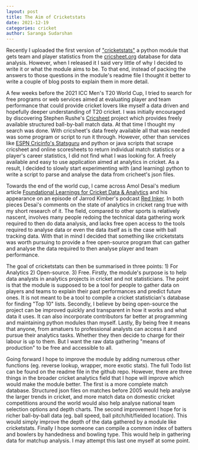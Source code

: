 ```yaml
---
layout: post
title: The Aim of Cricketstats
date: 2021-12-19
categories: cricket
author: Saranga Sudarshan
---
```

Recently I uploaded the first version of ["cricketstats"](https://github.com/nsaranga/cricketstats) a python module that gets team and player statistics from the [cricsheet.org](https://cricsheet.org/) database for data analysis. However, when I released it I said very little of why I decided to write it or what the module aims to be. To that end, instead of packing the answers to those questions in the module's readme file I thought it better to write a couple of blog posts to explain them in more detail.

A few weeks before the 2021 ICC Men's T20 World Cup, I tried to search for free programs or web services aimed at evaluating player and team performance that could provide cricket lovers like myself a data driven and hopefully deeper understanding of T20 cricket. I was initially encouraged by discovering Stephen Rushe's [Cricsheet](https://cricsheet.org/) project which provides freely available structured ball-by-ball match data. At that time I thought my search was done. With cricsheet's data freely available all that was needed was some program or script to run it through. However, other than services like [ESPN Cricinfo's Statsguru](https://stats.espncricinfo.com/ci/engine/stats/index.html) and python or java scripts that scrape cricsheet and online scoresheets to return individual match statistics or a player's career statistics, I did not find what I was looking for. A freely available and easy to use application aimed at analytics in cricket. As a result, I decided to slowly start experimenting with (and learning) python to write a script to parse and analyse the data from cricheet's json files.

Towards the end of the world cup, I came across Amol Desai's medium article [Foundational Learnings for Cricket Data & Analytics](https://medium.com/boundary-line/foundational-learnings-for-cricket-data-analytics-ff19a06f76d2) and his appearance on an episode of Jarrod Kimber's podcast [Red Inker](https://podcasts.google.com/feed/aHR0cHM6Ly9hbmNob3IuZm0vcy8xNzc1NWJlMC9wb2RjYXN0L3Jzcw/episode/YzViMzMyNTgtZDYwZi00ZmRhLWI2ZWItYjZlMjFmYzQ3ZGQx?sa=X&ved=0CAUQkfYCahgKEwjIoq7vou_0AhUAAAAAHQAAAAAQvgE). In both pieces Desai's comments on the state of analytics in cricket rang true with my short research of it. The field, compared to other sports is relatively nascent, involves many people redoing the technical data gathering work required to then do data analysis, and lacks free open access to the tools required to analyse data or even the data itself as is the case with ball tracking data. With that in mind I decided that something like cricketstats was worth pursuing to provide a free open-source program that can gather and analyse the data required to then analyse player and team performance.

The goal of cricketstats can then be summarised in three points: 1) For Analytics 2) Open-source. 3) Free. Firstly, the module's purpose is to help data analysts in analytics projects in cricket and not statisticians. The point is that the module is supposed to be a tool for people to gather data on players and teams to explain their past performances and predict future ones. It is not meant to be a tool to compile a cricket statistician's database for finding "Top 10" lists. Secondly, I believe by being open-source the project can be improved quickly and transparent in how it works and what data it uses. It can also incorporate contributors far better at programming and maintaining python modules than myself. Lastly, By being free it means that anyone, from amatuers to professional analysts can access it and pursue their analytics tasks. Whether they then decide to charge for their labour is up to them. But I want the raw data gathering "means of production" to be free and accessible to all.

Going forward I hope to improve the module by adding numerous other functions (eg. reverse lookup, wrapper, more exotic stats). The full Todo list can be found on the readme file in the github repo. However, there are three things in the broader cricket analytics field that I hope will improve which would make the module better. The first is a more complete match database. Structured json files on matches before 2005 would help analyse the larger trends in cricket, and more match data on domestic cricket competitions around the world would also help analyse national team selection options and depth charts. The second improvement I hope for is richer ball-by-ball data (eg. ball speed, ball pitch/hit/fielded location). This would simply improve the depth of the data gathered by a module like cricketstats. Finally I hope someone can compile a common index of batters and bowlers by handedness and bowling type. This would help in gathering data for matchup analysis. I may attempt this last one myself at some point.